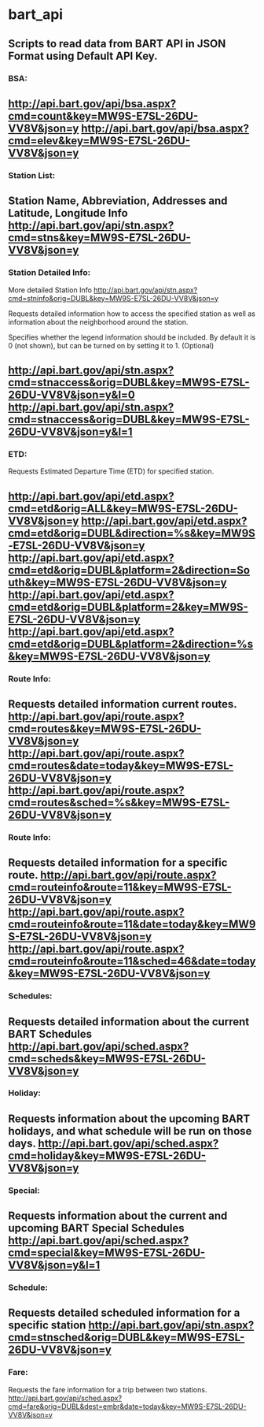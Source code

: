 # bart_api

**Scripts to read data from BART API in JSON Format using Default API Key.**
---
### BSA:

http://api.bart.gov/api/bsa.aspx?cmd=count&key=MW9S-E7SL-26DU-VV8V&json=y
http://api.bart.gov/api/bsa.aspx?cmd=elev&key=MW9S-E7SL-26DU-VV8V&json=y
---
### Station List:

Station Name, Abbreviation, Addresses and Latitude, Longitude Info
http://api.bart.gov/api/stn.aspx?cmd=stns&key=MW9S-E7SL-26DU-VV8V&json=y
---
### Station Detailed Info:

More detailed Station Info
http://api.bart.gov/api/stn.aspx?cmd=stninfo&orig=DUBL&key=MW9S-E7SL-26DU-VV8V&json=y

Requests detailed information how to access the specified station as well as information about the neighborhood around the station.

Specifies whether the legend information should be included.
By default it is 0 (not shown), but can be turned on by setting it to 1. (Optional)

http://api.bart.gov/api/stn.aspx?cmd=stnaccess&orig=DUBL&key=MW9S-E7SL-26DU-VV8V&json=y&l=0
http://api.bart.gov/api/stn.aspx?cmd=stnaccess&orig=DUBL&key=MW9S-E7SL-26DU-VV8V&json=y&l=1
---
### ETD:

Requests Estimated Departure Time (ETD) for specified station.

http://api.bart.gov/api/etd.aspx?cmd=etd&orig=ALL&key=MW9S-E7SL-26DU-VV8V&json=y
http://api.bart.gov/api/etd.aspx?cmd=etd&orig=DUBL&direction=%s&key=MW9S-E7SL-26DU-VV8V&json=y
http://api.bart.gov/api/etd.aspx?cmd=etd&orig=DUBL&platform=2&direction=South&key=MW9S-E7SL-26DU-VV8V&json=y
http://api.bart.gov/api/etd.aspx?cmd=etd&orig=DUBL&platform=2&key=MW9S-E7SL-26DU-VV8V&json=y
http://api.bart.gov/api/etd.aspx?cmd=etd&orig=DUBL&platform=2&direction=%s&key=MW9S-E7SL-26DU-VV8V&json=y
---
### Route Info:

Requests detailed information current routes.
http://api.bart.gov/api/route.aspx?cmd=routes&key=MW9S-E7SL-26DU-VV8V&json=y
http://api.bart.gov/api/route.aspx?cmd=routes&date=today&key=MW9S-E7SL-26DU-VV8V&json=y
http://api.bart.gov/api/route.aspx?cmd=routes&sched=%s&key=MW9S-E7SL-26DU-VV8V&json=y
---
### Route Info:

Requests detailed information for a specific route.
http://api.bart.gov/api/route.aspx?cmd=routeinfo&route=11&key=MW9S-E7SL-26DU-VV8V&json=y
http://api.bart.gov/api/route.aspx?cmd=routeinfo&route=11&date=today&key=MW9S-E7SL-26DU-VV8V&json=y
http://api.bart.gov/api/route.aspx?cmd=routeinfo&route=11&sched=46&date=today&key=MW9S-E7SL-26DU-VV8V&json=y
---
### Schedules:

Requests detailed information about the current BART Schedules
http://api.bart.gov/api/sched.aspx?cmd=scheds&key=MW9S-E7SL-26DU-VV8V&json=y
---
### Holiday:

Requests information about the upcoming BART holidays, and what schedule will be run on those days.
http://api.bart.gov/api/sched.aspx?cmd=holiday&key=MW9S-E7SL-26DU-VV8V&json=y
---
### Special:

Requests information about the current and upcoming BART Special Schedules
http://api.bart.gov/api/sched.aspx?cmd=special&key=MW9S-E7SL-26DU-VV8V&json=y&l=1
---
### Schedule:

Requests detailed scheduled information for a specific station
http://api.bart.gov/api/stn.aspx?cmd=stnsched&orig=DUBL&key=MW9S-E7SL-26DU-VV8V&json=y
---
### Fare:

Requests the fare information for a trip between two stations.
http://api.bart.gov/api/sched.aspx?cmd=fare&orig=DUBL&dest=embr&date=today&key=MW9S-E7SL-26DU-VV8V&json=y
